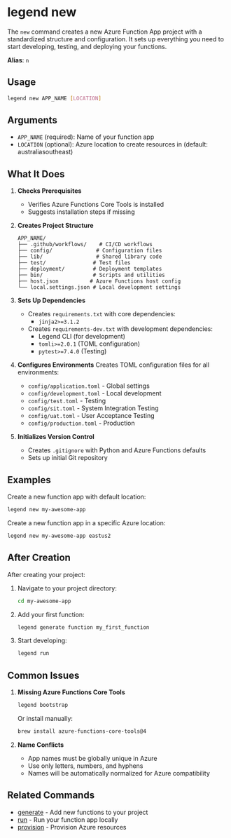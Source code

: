 # legend new

The `new` command creates a new Azure Function App project with a standardized structure and configuration. It sets up everything you need to start developing, testing, and deploying your functions.

**Alias**: `n`

## Usage

```bash
legend new APP_NAME [LOCATION]
```

## Arguments

- `APP_NAME` (required): Name of your function app
- `LOCATION` (optional): Azure location to create resources in (default: australiasoutheast)

## What It Does

1. **Checks Prerequisites**
   - Verifies Azure Functions Core Tools is installed
   - Suggests installation steps if missing

2. **Creates Project Structure**
   ```
   APP_NAME/
   ├── .github/workflows/    # CI/CD workflows
   ├── config/              # Configuration files
   ├── lib/                 # Shared library code
   ├── test/               # Test files
   ├── deployment/         # Deployment templates
   ├── bin/                # Scripts and utilities
   ├── host.json          # Azure Functions host config
   └── local.settings.json # Local development settings
   ```

3. **Sets Up Dependencies**
   - Creates `requirements.txt` with core dependencies:
     - `jinja2>=3.1.2`
   - Creates `requirements-dev.txt` with development dependencies:
     - Legend CLI (for development)
     - `tomli>=2.0.1` (TOML configuration)
     - `pytest>=7.4.0` (Testing)

4. **Configures Environments**
   Creates TOML configuration files for all environments:
   - `config/application.toml` - Global settings
   - `config/development.toml` - Local development
   - `config/test.toml` - Testing
   - `config/sit.toml` - System Integration Testing
   - `config/uat.toml` - User Acceptance Testing
   - `config/production.toml` - Production

5. **Initializes Version Control**
   - Creates `.gitignore` with Python and Azure Functions defaults
   - Sets up initial Git repository

## Examples

Create a new function app with default location:
```bash
legend new my-awesome-app
```

Create a new function app in a specific Azure location:
```bash
legend new my-awesome-app eastus2
```

## After Creation

After creating your project:

1. Navigate to your project directory:
   ```bash
   cd my-awesome-app
   ```

2. Add your first function:
   ```bash
   legend generate function my_first_function
   ```

3. Start developing:
   ```bash
   legend run
   ```

## Common Issues

1. **Missing Azure Functions Core Tools**
   ```bash
   legend bootstrap
   ```
   Or install manually:
   ```bash
   brew install azure-functions-core-tools@4
   ```

2. **Name Conflicts**
   - App names must be globally unique in Azure
   - Use only letters, numbers, and hyphens
   - Names will be automatically normalized for Azure compatibility

## Related Commands

- [generate](generate.md) - Add new functions to your project
- [run](run.md) - Run your function app locally
- [provision](provision.md) - Provision Azure resources
